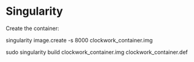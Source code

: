 # Singularity

Create the container:

  singularity image.create -s 8000 clockwork_container.img

  sudo singularity build clockwork_container.img clockwork_container.def

